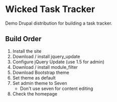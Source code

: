 Wicked Task Tracker
===================

Demo Drupal distribution for building a task tracker.

Build Order
-----------

1. Install the site
2. Download / install jquery_update
3. Configure jQuery Update (use 1.5 for admin)
4. Download / install module_filter
5. Download Bootstrap theme
6. Set theme as default
7. Set admin theme to Seven
    - Don't use seven for content editing
8. Check the homepage

